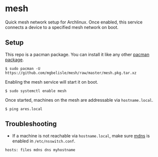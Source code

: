 mesh
====

Quick mesh network setup for Archlinux.  Once enabled, this service connects a device to a specified mesh network on boot.

Setup
-----
This repo is a pacman package.  You can install it like any other [pacman package](https://wiki.archlinux.org/index.php/Arch_User_Repository#Installing_packages).

```
$ sudo pacman -U https://github.com/mgbelisle/mesh/raw/master/mesh.pkg.tar.xz
```

Enabling the mesh service will start it on boot.

```
$ sudo systemctl enable mesh
```

Once started, machines on the mesh are addressable via `hostname.local`.

```
$ ping ares.local
```

Troubleshooting
---------------
* If a machine is not reachable via `hostname.local`, make sure [mdns](https://wiki.archlinux.org/index.php/avahi#Hostname_resolution) is enabled in `/etc/nsswitch.conf`.

```
hosts: files mdns dns myhostname
```
